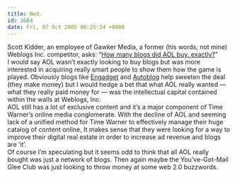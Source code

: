 ```yaml
---
title: Ned.
id: 3684
date: Fri, 07 Oct 2005 08:25:34 +0000
---
```


Scott Kidder, an employee of Gawker Media, a former (his words, not mine) Weblogs Inc. competitor, asks: “[How many blogs did <span class="caps">AOL</span> buy, exactly?](http://www.scottkidder.com/2005/10/how_many_blogs.php)”  
 I would say <span class="caps">AOL</span> wasn’t exactly looking to buy blogs but was more interested in acquiring really smart people to show them how the game is played. Obviously blogs like [Engadget](http://www.engadget.com) and [Autoblog](http://www.autoblog.com/) help sweeten the deal (they make money) but I would hedge a bet that what <span class="caps">AOL</span> really wanted — what they really paid money for — was the intellectual capital contained within the walls at Weblogs, Inc.  
<span class="caps">AOL</span> still has a lot of exclusive content and it’s a major component of Time Warner’s online media conglomerate. With the decline of <span class="caps">AOL</span> and seeming lack of a unified method for Time Warner to effectively manage their huge catalog of content online, It makes sense that they were looking for a way to improve their digital real estate in order to increase ad revenue and blogs are ‘it’.  
 Of course I’m speculating but it seems odd to think that all <span class="caps">AOL</span> really bought was just a network of blogs. Then again maybe the You’ve-Got-Mail Glee Club was just looking to throw money at some web 2.0 buzzwords.


